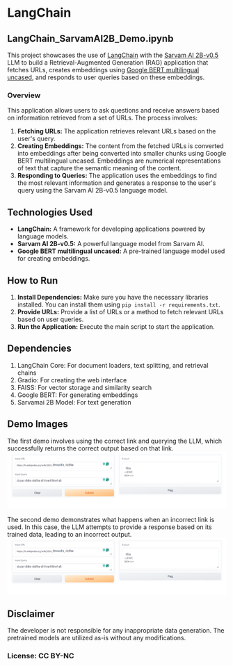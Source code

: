 # LangChain

## LangChain_SarvamAI2B_Demo.ipynb

This project showcases the use of [LangChain](https://www.langchain.com) with the [Sarvam AI 2B-v0.5](https://huggingface.co/sarvamai/sarvam-2b-v0.5) LLM to build a Retrieval-Augmented Generation (RAG) application that fetches URLs, creates embeddings using [Google BERT multilingual uncased](https://huggingface.co/google-bert/bert-base-multilingual-uncased), and responds to user queries based on these embeddings.


### Overview

This application allows users to ask questions and receive answers based on information retrieved from a set of URLs. The process involves:

1. **Fetching URLs:** The application retrieves relevant URLs based on the user's query.
2. **Creating Embeddings:** The content from the fetched URLs is converted into embeddings after being converted into smaller chunks using Google BERT multilingual uncased. Embeddings are numerical representations of text that capture the semantic meaning of the content.
3. **Responding to Queries:** The application uses the embeddings to find the most relevant information and generates a response to the user's query using the Sarvam AI 2B-v0.5 language model.

## Technologies Used

* **LangChain:** A framework for developing applications powered by language models.
* **Sarvam AI 2B-v0.5:** A powerful language model from Sarvam AI.
* **Google BERT multilingual uncased:** A pre-trained language model used for creating embeddings.

## How to Run

1. **Install Dependencies:** Make sure you have the necessary libraries installed. You can install them using `pip install -r requirements.txt`.
2. **Provide URLs:**  Provide a list of URLs or a method to fetch relevant URLs based on user queries.
3. **Run the Application:** Execute the main script to start the application.

## Dependencies

1. LangChain Core: For document loaders, text splitting, and retrieval chains
2. Gradio: For creating the web interface
3. FAISS: For vector storage and similarity search
4. Google BERT: For generating embeddings
5. Sarvamai 2B Model: For text generation

## Demo Images

The first demo involves using the correct link and querying the LLM, which successfully returns the correct output based on that link.
![Demo 1](demo1.png)

The second demo demonstrates what happens when an incorrect link is used. In this case, the LLM attempts to provide a response based on its trained data, leading to an incorrect output.
![Demo 2](demo1.png)


## Disclaimer

The developer is not responsible for any inappropriate data generation. The pretrained models are utilized as-is without any modifications.

### License: CC BY-NC
